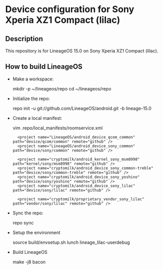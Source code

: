 Device configuration for Sony Xperia XZ1 Compact (lilac)
========================================================

Description
-----------

This repository is for LineageOS 15.0 on Sony Xperia XZ1 Compact (lilac).

How to build LineageOS
----------------------

* Make a workspace:

    mkdir -p ~/lineageos/repo
    cd ~/lineageos/repo

* Initialize the repo:

    repo init -u git://github.com/LineageOS/android.git -b lineage-15.0

* Create a local manifest:

    vim .repo/local_manifests/roomservice.xml

    <?xml version="1.0" encoding="UTF-8"?>
    <manifest>
        <!-- SONY -->
        <project name="LineageOS/android_hardware_sony_macaddrsetup" path="hardware/sony/macaddrsetup" remote="github" />
        <project name="LineageOS/android_hardware_sony_thermanager" path="hardware/sony/thermanager" remote="github" />
        <project name="LineageOS/android_hardware_sony_timekeep" path="hardware/sony/timekeep" remote="github" />

        <project name="LineageOS/android_device_qcom_common" path="device/qcom/common" remote="github" />
        <project name="LineageOS/android_device_sony_common" path="device/sony/common" remote="github" />

        <project name="cryptomilk/android_kernel_sony_msm8998" path="kernel/sony/msm8998" remote="github" />
        <project name="cryptomilk/android_device_sony_common-treble" path="device/sony/common-treble" remote="github" />
        <project name="cryptomilk/android_device_sony_yoshino" path="device/sony/yoshino" remote="github" />
        <project name="cryptomilk/android_device_sony_lilac" path="device/sony/lilac" remote="github" />

        <project name="cryptomilk/proprietary_vendor_sony_lilac" path="vendor/sony/lilac" remote="github" />
    </manifest>

* Sync the repo:

    repo sync

* Setup the environment

    source build/envsetup.sh
    lunch lineage_lilac-userdebug

* Build LineageOS

    make -j8 bacon
